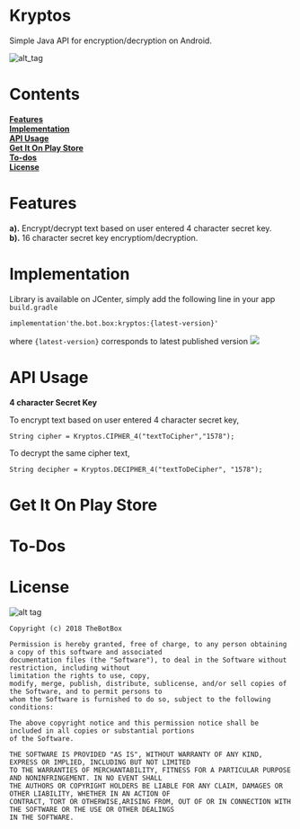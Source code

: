 # Kryptos
Simple Java API for encryption/decryption on Android.

![alt_tag](https://user-images.githubusercontent.com/41512314/45507833-c9a59800-b7b0-11e8-87f2-c99c288f9e86.png)

#  Contents 
**[Features](#features)**  
**[Implementation](#implementation)**   
**[API Usage](#api-usage)**  
**[Get It On Play Store](#get-it-on-play-store)**    
**[To-dos](#to-dos)**    
**[License](#license)**  

# Features  
**a).** Encrypt/decrypt text based on user entered 4 character secret key.  
**b).** 16 character secret key encryptiom/decryption.

# Implementation 
Library is available on JCenter, simply add the following line in your app `build.gradle` 
```
implementation'the.bot.box:kryptos:{latest-version}'
```  
where `{latest-version}` corresponds to latest published version <a href='https://bintray.com/boxbotbarry/maven/kryptos/_latestVersion'><img src='https://api.bintray.com/packages/boxbotbarry/maven/kryptos/images/download.svg'></a>  

# API Usage  
__4 character Secret Key__  

To encrypt text based on user entered 4 character secret key,  
```
String cipher = Kryptos.CIPHER_4("textToCipher","1578");
```
To decrypt the same cipher text,
```
String decipher = Kryptos.DECIPHER_4("textToDeCipher", "1578");
```


# Get It On Play Store  

# To-Dos   

#   License  
![alt tag](https://img.shields.io/github/license/mashape/apistatus.svg)  
```
Copyright (c) 2018 TheBotBox

Permission is hereby granted, free of charge, to any person obtaining a copy of this software and associated 
documentation files (the "Software"), to deal in the Software without restriction, including without
limitation the rights to use, copy, 
modify, merge, publish, distribute, sublicense, and/or sell copies of the Software, and to permit persons to 
whom the Software is furnished to do so, subject to the following conditions:

The above copyright notice and this permission notice shall be included in all copies or substantial portions 
of the Software.

THE SOFTWARE IS PROVIDED "AS IS", WITHOUT WARRANTY OF ANY KIND, EXPRESS OR IMPLIED, INCLUDING BUT NOT LIMITED 
TO THE WARRANTIES OF MERCHANTABILITY, FITNESS FOR A PARTICULAR PURPOSE AND NONINFRINGEMENT. IN NO EVENT SHALL 
THE AUTHORS OR COPYRIGHT HOLDERS BE LIABLE FOR ANY CLAIM, DAMAGES OR OTHER LIABILITY, WHETHER IN AN ACTION OF 
CONTRACT, TORT OR OTHERWISE,ARISING FROM, OUT OF OR IN CONNECTION WITH THE SOFTWARE OR THE USE OR OTHER DEALINGS 
IN THE SOFTWARE.
```




